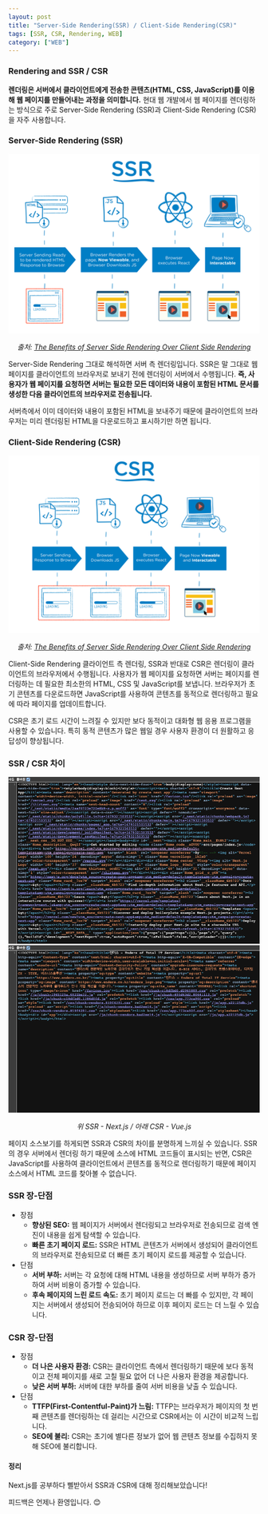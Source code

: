 ```yaml
---
layout: post
title: "Server-Side Rendering(SSR) / Client-Side Rendering(CSR)"
tags: [SSR, CSR, Rendering, WEB]
category: ["WEB"]
---
```


### Rendering and SSR / CSR

**렌더링은 서버에서 클라이언트에게 전송한 콘텐츠(HTML, CSS, JavaScript)를 이용해 웹 페이지를 만들어내는 과정을 의미합니다.** 현대 웹 개발에서 웹 페이지를 렌더링하는 방식으로 주로 Server-Side Rendering (SSR)과 Client-Side Rendering (CSR)을 자주 사용합니다.

### Server-Side Rendering (SSR)

![SSR](../../assets/img/front/rendering/ssr.png)
_<center>출처: <a href="https://medium.com/walmartglobaltech/the-benefits-of-server-side-rendering-over-client-side-rendering-5d07ff2cefe8" target="_blank">The Benefits of Server Side Rendering Over Client Side Rendering</a></center>_

Server-Side Rendering 그대로 해석하면 서버 측 렌더링입니다. SSR은 말 그대로 웹 페이지를 클라이언트의 브라우저로 보내기 전에 렌더링이 서버에서 수행됩니다. **즉, 사용자가 웹 페이지를 요청하면 서버는 필요한 모든 데이터와 내용이 포함된 HTML 문서를 생성한 다음 클라이언트의 브라우저로 전송됩니다.**

서버측에서 이미 데이터와 내용이 포함된 HTML을 보내주기 때문에 클라이언트의 브라우저는 미리 렌더링된 HTML을 다운로드하고 표시하기만 하면 됩니다.

### Client-Side Rendering (CSR)

![CSR](../../assets/img/front/rendering/csr.png)
_<center>출처: <a href="https://medium.com/walmartglobaltech/the-benefits-of-server-side-rendering-over-client-side-rendering-5d07ff2cefe8" target="_blank">The Benefits of Server Side Rendering Over Client Side Rendering</a></center>_

Client-Side Rendering 클라이언트 측 렌더링, SSR과 반대로 CSR은 렌더링이 클라이언트의 브라우저에서 수행됩니다. 사용자가 웹 페이지를 요청하면 서버는 페이지를 렌더링하는 데 필요한 최소한의 HTML, CSS 및 JavaScript를 보냅니다. 브라우저가 초기 콘텐츠를 다운로드하면 JavaScript를 사용하여 콘텐츠를 동적으로 렌더링하고 필요에 따라 페이지를 업데이트합니다.

CSR은 초기 로드 시간이 느려질 수 있지만 보다 동적이고 대화형 웹 응용 프로그램을 사용할 수 있습니다. 특히 동적 콘텐츠가 많은 웹일 경우 사용자 환경이 더 원활하고 응답성이 향상됩니다.

### SSR / CSR 차이

![SSR-NEXT](../../assets/img/front/rendering/ssr-next.png)
![CSR-VUE](../../assets/img/front/rendering/csr-vue.png)
_<center>위 SSR - Next.js / 아래 CSR - Vue.js</center>_

페이지 소스보기를 하게되면 SSR과 CSR의 차이를 분명하게 느끼실 수 있습니다. SSR의 경우 서버에서 렌더링 하기 때문에 소스에 HTML 코드들이 표시되는 반면, CSR은 JavaScript를 사용하여 클라이언트에서 콘텐츠를 동적으로 렌더링하기 때문에 페이지 소스에서 HTML 코드를 찾아볼 수 없습니다.

### SSR 장-단점

- 장점
  - **향상된 SEO:** 웹 페이지가 서버에서 렌더링되고 브라우저로 전송되므로 검색 엔진이 내용을 쉽게 탐색할 수 있습니다.
  - **빠른 초기 페이지 로드:** SSR은 HTML 콘텐츠가 서버에서 생성되어 클라이언트의 브라우저로 전송되므로 더 빠른 초기 페이지 로드를 제공할 수 있습니다.
- 단점
  - **서버 부하:** 서버는 각 요청에 대해 HTML 내용을 생성하므로 서버 부하가 증가하여 서버 비용이 증가할 수 있습니다.
  - **후속 페이지의 느린 로드 속도:** 초기 페이지 로드는 더 빠를 수 있지만, 각 페이지는 서버에서 생성되어 전송되어야 하므로 이후 페이지 로드는 더 느릴 수 있습니다.

### CSR 장-단점

- 장점
  - **더 나은 사용자 환경:** CSR는 클라이언트 측에서 렌더링하기 때문에 보다 동적이고 전체 페이지를 새로 고칠 필요 없어 더 나은 사용자 환경을 제공합니다.
  - **낮은 서버 부하:** 서버에 대한 부하를 줄여 서버 비용을 낮출 수 있습니다.
- 단점
  - **TTFP(First-Contentful-Paint)가 느림:** TTFP는 브라우저가 페이지의 첫 번째 콘텐츠를 렌더링하는 데 걸리는 시간으로 CSR에서는 이 시간이 비교적 느립니다.
  - **SEO에 불리:** CSR는 초기에 별다른 정보가 없어 웹 콘텐츠 정보를 수집하지 못해 SEO에 불리합니다.

#### 정리

Next.js를 공부하다 삘받아서 SSR과 CSR에 대해 정리해보았습니다!

피드백은 언제나 환영입니다. 😊
